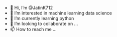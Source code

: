 - 👋 Hi, I’m @JatinK712
- 👀 I’m interested in machine learning data science
- 🌱 I’m currently learning python
- 💞️ I’m looking to collaborate on ...
- 📫 How to reach me ...

<!---
JatinK712/JatinK712 is a ✨ special ✨ repository because its `README.md` (this file) appears on your GitHub profile.
You can click the Preview link to take a look at your changes.
--->
